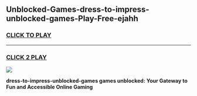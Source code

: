 
## Unblocked-Games-dress-to-impress-unblocked-games-Play-Free-ejahh
<h3>
<a href="https://premium76.site?title=dress-to-impress-unblocked-games&ref=09A">CLICK TO PLAY</a></h3>
<hr>

<h3>
<a href="https://premium76.site?title=dress-to-impress-unblocked-games&ref=09A">CLICK 2 PLAY</a>
  
</h3>

<a href="https://premium76.site?title=dress-to-impress-unblocked-games&ref=09A"><img src="https://clearcache.store/games.png"></a>


**dress-to-impress-unblocked-games games unblocked: Your Gateway to Fun and Accessible Online Gaming**
